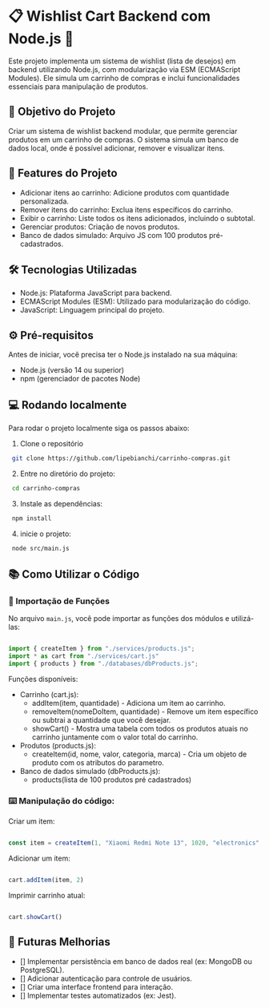# 📋 Wishlist Cart Backend com Node.js 🛒

Este projeto implementa um sistema de wishlist (lista de desejos) em backend utilizando Node.js, com modularização via ESM (ECMAScript Modules). Ele simula um carrinho de compras e inclui funcionalidades essenciais para manipulação de produtos.

## 🎯 Objetivo do Projeto

Criar um sistema de wishlist backend modular, que permite gerenciar produtos em um carrinho de compras. O sistema simula um banco de dados local, onde é possível adicionar, remover e visualizar itens.



## 🚀 Features do Projeto
- Adicionar itens ao carrinho: Adicione produtos com quantidade personalizada.
- Remover itens do carrinho: Exclua itens específicos do carrinho.
- Exibir o carrinho: Liste todos os itens adicionados, incluindo o subtotal.
- Gerenciar produtos: Criação de novos produtos.
- Banco de dados simulado: Arquivo JS com 100 produtos pré-cadastrados.

## 🛠️ Tecnologias Utilizadas

- Node.js: Plataforma JavaScript para backend.
- ECMAScript Modules (ESM): Utilizado para modularização do código.
- JavaScript: Linguagem principal do projeto.


## ⚙️ Pré-requisitos

Antes de iniciar, você precisa ter o Node.js instalado na sua máquina:

- Node.js (versão 14 ou superior)
- npm (gerenciador de pacotes Node)

## 💻 Rodando localmente

Para rodar o projeto localmente siga os passos abaixo:

1. Clone o repositório

```bash
 git clone https://github.com/lipebianchi/carrinho-compras.git
```

2. Entre no diretório do projeto:

```bash
 cd carrinho-compras
```

3. Instale as dependências:

```bash
 npm install
```

4. inicie o projeto:

```bash
 node src/main.js
```

## 📚 Como Utilizar o Código

### 📔 Importação de Funções 

No arquivo `main.js`, você pode importar as funções dos módulos e utilizá-las:


```javascript

import { createItem } from "./services/products.js"; 
import * as cart from "./services/cart.js" 
import { products } from "./databases/dbProducts.js"; 

```
Funções disponíveis:
- Carrinho (cart.js):
    - addItem(item, quantidade) - Adiciona um item ao carrinho.
    - removeItem(nomeDoItem, quantidade) - Remove um item específico ou subtrai a quantidade que você desejar.
    - showCart() - Mostra uma tabela com todos os produtos atuais no carrinho juntamente com o valor total do carrinho.
- Produtos (products.js):
    - createItem(id, nome, valor, categoria, marca) - Cria um objeto de produto com os atributos do parametro.
- Banco de dados simulado (dbProducts.js):
    - products(lista de 100 produtos pré cadastrados)



### ⌨️ Manipulação do código:

Criar um item:

```javascript

const item = createItem(1, "Xiaomi Redmi Note 13", 1020, "electronics", "Xiaomi")

```
Adicionar um item:

```javascript

cart.addItem(item, 2)

```

Imprimir carrinho atual:


```javascript

cart.showCart()

```


## 🚧 Futuras Melhorias

- [] Implementar persistência em banco de dados real (ex: MongoDB ou PostgreSQL).
- [] Adicionar autenticação para controle de usuários.
- [] Criar uma interface frontend para interação.
- [] Implementar testes automatizados (ex: Jest).


